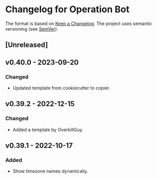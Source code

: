 # Changelog for Operation Bot

The format is based on [Keep a Changelog](https://keepachangelog.com/en/1.0.0/).
The project uses semantic versioning (see [SemVer](https://semver.org)).

## [Unreleased]

## v0.40.0 - 2023-09-20

### Changed

- Updated template from cookiecutter to copier.

## v0.39.2 - 2022-12-15

### Changed
- Added a template by OverkillGuy.

## v0.39.1 - 2022-10-17

### Added
- Show timezone names dynamically.
